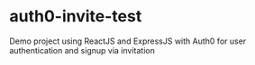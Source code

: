 # auth0-invite-test
Demo project using ReactJS and ExpressJS with Auth0 for user authentication and signup via invitation
